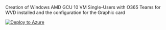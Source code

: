 Creation of Windows AMD GCU 10 VM Single-Users with O365 Teams for WVD installed and the configuration for the Graphic card

[![Deploy to Azure](https://aka.ms/deploytoazurebutton)](https://portal.azure.com/#create/Microsoft.Template/uri/https%3A%2F%2Fraw.githubusercontent.com%2FAldebarancloud%2FWVD-Quickstart%2Fmain%2FModule-4-Golden-Image-Creation%2FVM-Windows10%252BO365-single-users-with-graphic-card%2FAMD-VM%2FGolden-Image-With-Teams-for-WVD%2FGoldenImageAMD-Single.json)